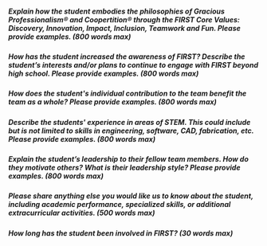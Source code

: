 ##### Explain how the student embodies the philosophies of Gracious Professionalism® and Coopertition® through the FIRST Core Values: Discovery, Innovation, Impact, Inclusion, Teamwork and Fun. Please provide examples. (800 words max)

##### How has the student increased the awareness of FIRST? Describe the student’s interests and/or plans to continue to engage with FIRST beyond high school. Please provide examples. (800 words max)

##### How does the student's individual contribution to the team benefit the team as a whole? Please provide examples. (800 words max)

##### Describe the students' experience in areas of STEM. This could include but is not limited to skills in engineering, software, CAD, fabrication, etc. Please provide examples. (800 words max)

##### Explain the student’s leadership to their fellow team members. How do they motivate others? What is their leadership style? Please provide examples. (800 words max)

##### Please share anything else you would like us to know about the student, including academic performance, specialized skills, or additional extracurricular activities. (500 words max)

##### How long has the student been involved in FIRST? (30 words max)
